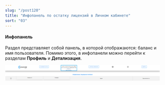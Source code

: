 ```yaml
---
slug: "/post120"
title: "Инфопанель по остатку лицензий в Личном кабинете"
sort: "03"
---
```


#### Инфопанель

Раздел представляет собой панель, в которой отображаются: баланс и имя пользователя. Помимо этого, в инфопанели можно перейти к разделам **Профиль** и **Детализация**.

![Картинка](./images_od/balance_keys_main.png "Инфопанель по приложению ОД")